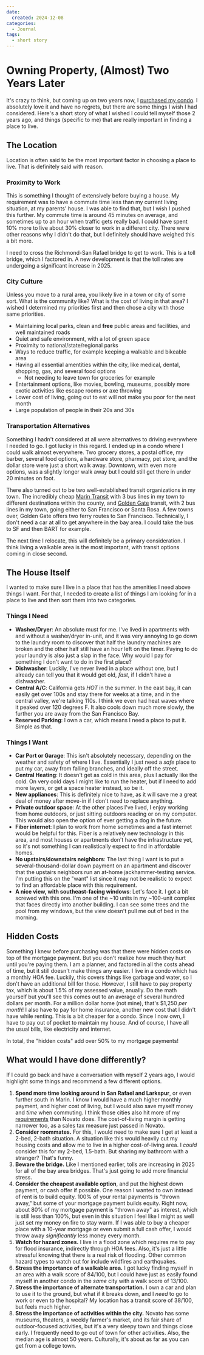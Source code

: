 ```yaml
---
date:
  created: 2024-12-08
categories:
  - Journal
tags:
  - short story
---
```

# Owning Property, (Almost) Two Years Later

It's crazy to think, but coming up on two years now, I [purchased my condo](./2024-06-14-buying-house.md). I absolutely love it and have no regrets, but there are some things I wish I had considered. Here's a short story of what I wished I could tell myself those 2 years ago, and things (specific to me) that are really important in finding a place to live.

<!-- more -->

## The Location

Location is often said to be the most important factor in choosing a place to live. That is definitely said with reason.

### Proximity to Work

This is something I thought of extensively before buying a house. My requirement was to have a commute time less than my current living situation, at my parents' house. I was able to find that, but I wish I pushed this further. My commute time is around 45 minutes on average, and sometimes up to an hour when traffic gets really bad. I could have spent 10% more to live about 30% closer to work in a different city. There were other reasons why I didn't do that, but I definitely should have weighed this a bit more.

I need to cross the Richmond-San Rafael bridge to get to work. This is a toll bridge, which I factored in. A new development is that the toll rates are undergoing a significant increase in 2025.

### City Culture

Unless you move to a rural area, you likely live in a town or city of some sort. What is the community like? What is the cost of living in that area? I wished I determined my priorities first and then chose a city with those same priorities.

- Maintaining local parks, clean and **free** public areas and facilities, and well maintained roads
- Quiet and safe environment, with a lot of green space
- Proximity to national/state/regional parks
- Ways to reduce traffic, for example keeping a walkable and bikeable area
- Having all essential amentities within the city, like medical, dental, shopping, gas, and several food options
    - Not needing to leave town for groceries for example
- Entertainment options, like movies, bowling, museums, possibly more exotic activities like escape rooms or axe throwing
- Lower cost of living, going out to eat will not make you poor for the next month
- Large population of people in their 20s and 30s

### Transportation Alternatives

Something I hadn't considered at all were alternatives to driving everywhere I needed to go. I got lucky in this regard. I ended up in a condo where I could walk almost everywhere. Two grocery stores, a postal office, my barber, several food options, a hardware store, pharmacy, pet store, and the dollar store were just a short walk away. Downtown, with even more options, was a slightly longer walk away but I could still get there in under 20 minutes on foot.

There also turned out to be two well-established transit organizations in my town. The incredibly cheap [Marin Transit](https://marintransit.org/) with 3 bus lines in my town to different destinations within the county, and [Golden Gate](https://www.goldengate.org/) transit, with 2 bus lines in my town, going either to San Francisco or Santa Rosa. A few towns over, Golden Gate offers two ferry routes to San Francisco. Technically, I don't need a car at all to get anywhere in the bay area. I could take the bus to SF and then BART for example.

The next time I relocate, this will definitely be a primary consideration. I think living a walkable area is the most important, with transit options coming in close second.

## The House Itself

I wanted to make sure I live in a place that has the amenities I need above things I want. For that, I needed to create a list of things I am looking for in a place to live and then sort them into two categories.

### Things I Need

- **Washer/Dryer**: An absolute must for me. I've lived in apartments with and without a washer/dryer in-unit, and it was very annoying to go down to the laundry room to discover that half the laundry machines are broken and the other half still have an hour left on the timer. Paying to do your laundry is also just a slap in the face. Why would I pay for something I don't want to do in the first place?
- **Dishwasher**: Luckily, I've never lived in a place without one, but I already can tell you that it would get old, *fast*, if I didn't have a dishwasher.
- **Central A/C**: California gets *HOT* in the summer. In the east bay, it can easily get over 100s and stay there for weeks at a time, and in the central valley, we're talking 110s. I think we even had heat waves where it peaked over 120 degrees F. It also cools down much more slowly, the further you are away from the San Francisco Bay.
- **Reserved Parking**: I own a car, which means I need a place to put it. Simple as that.

### Things I Want

- **Car Port or Garage**: This isn't absolutely necessary, depending on the weather and safety of where I live. Essentially I just need a *safe* place to put my car, away from falling branches, and ideally off the street.
- **Central Heating**: It doesn't get as cold in this area, plus I actually like the cold. On very cold days I might like to run the heater, but if I need to add more layers, or get a space heater instead, so be it.
- **New appliances**: This is definitely nice to have, as it will save me a great deal of money after move-in if I don't need to replace anything.
- **Private outdoor space**: At the other places I've lived, I enjoy working from home outdoors, or just sitting outdoors reading or on my computer. This would also open the option of ever getting a dog in the future.
- **Fiber internet**: I plan to work from home sometimes and a fast internet would be helpful for this. Fiber is a relatively new technology in this area, and most houses or apartments don't have the infrastructure yet, so it's not something I can realistically expect to find in affordable homes.
- **No upstairs/downstairs neighbors**: The last thing I want is to put a several-thousand-dollar down payment on an apartment and discover that the upstairs neighbors run an at-home jackhammer-testing service. I'm putting this on the "want" list since it may not be realistic to expect to find an affordable place with this requirement.
- **A nice view, with southeast-facing windows**: Let's face it. I got a bit screwed with this one. I'm one of the ~10 units in my ~100-unit complex that faces directly into another building. I can see some trees and the pool from my windows, but the view doesn't pull me out of bed in the morning.

## Hidden Costs

Something I knew before purchasing was that there were hidden costs on top of the mortgage payment. But you don't realize how much they hurt until you're paying them. I am a planner, and factored in all the costs ahead of time, but it still doesn't make things any easier. I live in a condo which has a monthly HOA fee. Luckily, this covers things like garbage and water, so I don't have an additional bill for those. However, I still have to pay property tax, which is about 1.5% of my assessed value, anually. Do the math yourself but you'll see this comes out to an average of several hundred dollars per month. For a million dollar home (not mine), that's \$1,250 *per month*! I also have to pay for home insurance, another new cost that I didn't have while renting. This is a bit cheaper for a condo. Since I now own, I have to pay out of pocket to maintain my house. And of course, I have all the usual bills, like electricity and internet.

In total, the "hidden costs" add over 50% to my mortgage payments!

## What would I have done differently?

If I could go back and have a conversation with myself 2 years ago, I would highlight some things and recommend a few different options.

1. **Spend more time looking around in San Rafael and Larkspur**, or even further south in Marin. I know I would have a much higher monthly payment, and higher cost of living, but I would also save myself money and *time* when commuting. I think those cities also hit more of my [requirements](#your-city) than Novato does. The cost-of-living margin is getting narrower too, as a sales tax measure just passed in Novato.
1. **Consider roommates.** For this, I would need to make sure I get at least a 2-bed, 2-bath situation. A situation like this would heavily cut my housing costs and allow me to live in a higher cost-of-living area. I *could* consider this for my 2-bed, 1.5-bath. But sharing my bathroom with a stranger? That's funny.
1. **Beware the bridge.** Like I mentioned earlier, tolls are increasing in 2025 for all of the bay area bridges. That's just going to add more financial stress.
1. **Consider the cheapest available option**, and put the highest down payment, or cash offer if possible. One reason I wanted to own instead of rent is to build equity. 100% of your rental payments is "thrown away," but some of your mortgage payment builds equity. Right now, about 80% of my mortgage payment is "thrown away" as interest, which is still less than 100%, but even in this situation I feel like I might as well just set my money on fire to stay warm. If I was able to buy a cheaper place with a 10-year mortgage or even submit a full cash offer, I would throw away *significantly* less money every month.
1. **Watch for hazard zones.** I live in a flood zone which requires me to pay for flood insurance, indirectly through HOA fees. Also, it's just a little stressful knowing that there is a real risk of flooding. Other common hazard types to watch out for include wildfires and earthquakes.
1. **Stress the importance of a walkable area.** I got lucky finding myself in an area with a walk score of 84/100, but I could have just as easily found myself in another condo in the *same* city with a walk score of 13/100.
1. **Stress the importance of alternate transportation.** I own a car and plan to use it to the ground, but what if it breaks down, and I *need* to go to work or even to the hospital? My location has a transit score of 38/100, but feels much higher.
1. **Stress the importance of activities within the city.** Novato has some museums, theaters, a weekly farmer's market, and its fair share of outdoor-focused activities, but it's a very sleepy town and things close early. I frequently need to go out of town for other activities. Also, the median age is almost 50 years. Culturally, it's about as far as you can get from a college town.
